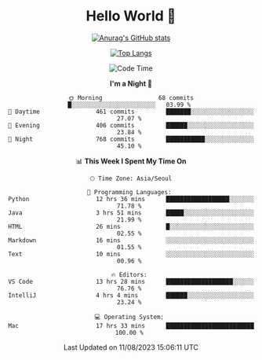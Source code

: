 <div align="center">

# Hello World 👋

[![Anurag's GitHub stats](https://github-readme-stats.vercel.app/api?username=taeho0888&show_icons=true&theme=dracula)](https://github.com/anuraghazra/github-readme-stats)

[![Top Langs](https://github-readme-stats.vercel.app/api/top-langs/?username=taeho0888&theme=dracula)](https://github.com/anuraghazra/github-readme-stats)
<!--
**taeho0888/taeho0888** is a ✨ _special_ ✨ repository because its `README.md` (this file) appears on your GitHub profile.

<!--START_SECTION:waka-->
![Code Time](http://img.shields.io/badge/Code%20Time-204%20hrs%2025%20mins-blue)

**I'm a Night 🦉** 

```text
🌞 Morning                68 commits          █░░░░░░░░░░░░░░░░░░░░░░░░   03.99 % 
🌆 Daytime                461 commits         ███████░░░░░░░░░░░░░░░░░░   27.07 % 
🌃 Evening                406 commits         ██████░░░░░░░░░░░░░░░░░░░   23.84 % 
🌙 Night                  768 commits         ███████████░░░░░░░░░░░░░░   45.10 % 
```


📊 **This Week I Spent My Time On** 

```text
🕑︎ Time Zone: Asia/Seoul

💬 Programming Languages: 
Python                   12 hrs 36 mins      ██████████████████░░░░░░░   71.78 % 
Java                     3 hrs 51 mins       █████░░░░░░░░░░░░░░░░░░░░   21.99 % 
HTML                     26 mins             █░░░░░░░░░░░░░░░░░░░░░░░░   02.55 % 
Markdown                 16 mins             ░░░░░░░░░░░░░░░░░░░░░░░░░   01.55 % 
Text                     10 mins             ░░░░░░░░░░░░░░░░░░░░░░░░░   00.96 % 

🔥 Editors: 
VS Code                  13 hrs 28 mins      ███████████████████░░░░░░   76.76 % 
IntelliJ                 4 hrs 4 mins        ██████░░░░░░░░░░░░░░░░░░░   23.24 % 

💻 Operating System: 
Mac                      17 hrs 33 mins      █████████████████████████   100.00 % 
```


 Last Updated on 11/08/2023 15:06:11 UTC
<!--END_SECTION:waka-->
</div>
